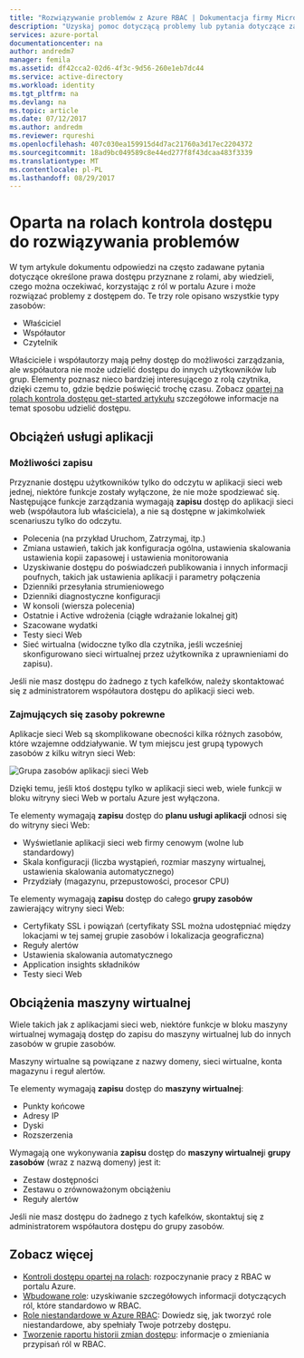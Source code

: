 ```yaml
---
title: "Rozwiązywanie problemów z Azure RBAC | Dokumentacja firmy Microsoft"
description: "Uzyskaj pomoc dotyczącą problemy lub pytania dotyczące zasobów kontroli dostępu opartej na rolach."
services: azure-portal
documentationcenter: na
author: andredm7
manager: femila
ms.assetid: df42cca2-02d6-4f3c-9d56-260e1eb7dc44
ms.service: active-directory
ms.workload: identity
ms.tgt_pltfrm: na
ms.devlang: na
ms.topic: article
ms.date: 07/12/2017
ms.author: andredm
ms.reviewer: rqureshi
ms.openlocfilehash: 407c030ea159915d4d7ac21760a3d17ec2204372
ms.sourcegitcommit: 18ad9bc049589c8e44ed277f8f43dcaa483f3339
ms.translationtype: MT
ms.contentlocale: pl-PL
ms.lasthandoff: 08/29/2017
---
```

# <a name="role-based-access-control-troubleshooting"></a>Oparta na rolach kontrola dostępu do rozwiązywania problemów

W tym artykule dokumentu odpowiedzi na często zadawane pytania dotyczące określone prawa dostępu przyznane z rolami, aby wiedzieli, czego można oczekiwać, korzystając z ról w portalu Azure i może rozwiązać problemy z dostępem do. Te trzy role opisano wszystkie typy zasobów:

* Właściciel  
* Współautor  
* Czytelnik  

Właściciele i współautorzy mają pełny dostęp do możliwości zarządzania, ale współautora nie może udzielić dostępu do innych użytkowników lub grup. Elementy poznasz nieco bardziej interesującego z rolą czytnika, dzięki czemu to, gdzie będzie poświęcić trochę czasu. Zobacz [opartej na rolach kontrola dostępu get-started artykułu](role-based-access-control-configure.md) szczegółowe informacje na temat sposobu udzielić dostępu.

## <a name="app-service-workloads"></a>Obciążeń usługi aplikacji
### <a name="write-access-capabilities"></a>Możliwości zapisu
Przyznanie dostępu użytkowników tylko do odczytu w aplikacji sieci web jednej, niektóre funkcje zostały wyłączone, że nie może spodziewać się. Następujące funkcje zarządzania wymagają **zapisu** dostęp do aplikacji sieci web (współautora lub właściciela), a nie są dostępne w jakimkolwiek scenariuszu tylko do odczytu.

* Polecenia (na przykład Uruchom, Zatrzymaj, itp.)
* Zmiana ustawień, takich jak konfiguracja ogólna, ustawienia skalowania ustawienia kopii zapasowej i ustawienia monitorowania
* Uzyskiwanie dostępu do poświadczeń publikowania i innych informacji poufnych, takich jak ustawienia aplikacji i parametry połączenia
* Dzienniki przesyłania strumieniowego
* Dzienniki diagnostyczne konfiguracji
* W konsoli (wiersza polecenia)
* Ostatnie i Active wdrożenia (ciągłe wdrażanie lokalnej git)
* Szacowane wydatki
* Testy sieci Web
* Sieć wirtualna (widoczne tylko dla czytnika, jeśli wcześniej skonfigurowano sieci wirtualnej przez użytkownika z uprawnieniami do zapisu).

Jeśli nie masz dostępu do żadnego z tych kafelków, należy skontaktować się z administratorem współautora dostępu do aplikacji sieci web.

### <a name="dealing-with-related-resources"></a>Zajmujących się zasoby pokrewne
Aplikacje sieci Web są skomplikowane obecności kilka różnych zasobów, które wzajemne oddziaływanie. W tym miejscu jest grupą typowych zasobów z kilku witryn sieci Web:

![Grupa zasobów aplikacji sieci Web](./media/role-based-access-control-troubleshooting/website-resource-model.png)

Dzięki temu, jeśli ktoś dostępu tylko w aplikacji sieci web, wiele funkcji w bloku witryny sieci Web w portalu Azure jest wyłączona.

Te elementy wymagają **zapisu** dostęp do **planu usługi aplikacji** odnosi się do witryny sieci Web:  

* Wyświetlanie aplikacji sieci web firmy cenowym (wolne lub standardowy)  
* Skala konfiguracji (liczba wystąpień, rozmiar maszyny wirtualnej, ustawienia skalowania automatycznego)  
* Przydziały (magazynu, przepustowości, procesor CPU)  

Te elementy wymagają **zapisu** dostęp do całego **grupy zasobów** zawierający witryny sieci Web:  

* Certyfikaty SSL i powiązań (certyfikaty SSL można udostępniać między lokacjami w tej samej grupie zasobów i lokalizacja geograficzna)  
* Reguły alertów  
* Ustawienia skalowania automatycznego  
* Application insights składników  
* Testy sieci Web  

## <a name="virtual-machine-workloads"></a>Obciążenia maszyny wirtualnej
Wiele takich jak z aplikacjami sieci web, niektóre funkcje w bloku maszyny wirtualnej wymagają dostęp do zapisu do maszyny wirtualnej lub do innych zasobów w grupie zasobów.

Maszyny wirtualne są powiązane z nazwy domeny, sieci wirtualne, konta magazynu i reguł alertów.

Te elementy wymagają **zapisu** dostęp do **maszyny wirtualnej**:

* Punkty końcowe  
* Adresy IP  
* Dyski  
* Rozszerzenia  

Wymagają one wykonywania **zapisu** dostęp do **maszyny wirtualnej**i **grupy zasobów** (wraz z nazwą domeny) jest it:  

* Zestaw dostępności  
* Zestawu o zrównoważonym obciążeniu  
* Reguły alertów  

Jeśli nie masz dostępu do żadnego z tych kafelków, skontaktuj się z administratorem współautora dostępu do grupy zasobów.

## <a name="see-more"></a>Zobacz więcej
* [Kontroli dostępu opartej na rolach](role-based-access-control-configure.md): rozpoczynanie pracy z RBAC w portalu Azure.
* [Wbudowane role](role-based-access-built-in-roles.md): uzyskiwanie szczegółowych informacji dotyczących ról, które standardowo w RBAC.
* [Role niestandardowe w Azure RBAC](role-based-access-control-custom-roles.md): Dowiedz się, jak tworzyć role niestandardowe, aby spełniały Twoje potrzeby dostępu.
* [Tworzenie raportu historii zmian dostępu](role-based-access-control-access-change-history-report.md): informacje o zmieniania przypisań ról w RBAC.


